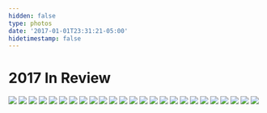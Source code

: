 ```yaml
---
hidden: false
type: photos
date: '2017-01-01T23:31:21-05:00'
hidetimestamp: false
---
```


# 2017 In Review
<img src="https://res.cloudinary.com/ejf/image/upload/v1527996599/trumpinauguration-209.jpg" />

<img src="https://res.cloudinary.com/ejf/image/upload/v1527996598/trumpinauguration-117.jpg" />

<img src="https://res.cloudinary.com/ejf/image/upload/v1527996598/savannah-067.jpg" />

<img src="https://res.cloudinary.com/ejf/image/upload/v1527996597/neworleans-204.jpg" />

<img src="https://res.cloudinary.com/ejf/image/upload/v1527996594/20170821-DSCF7433.jpg" />

<img src="https://res.cloudinary.com/ejf/image/upload/v1527996597/20170917-DSCF7876.jpg" />

<img src="https://res.cloudinary.com/ejf/image/upload/v1527996592/20170701-DSCF5415.jpg" />

<img src="https://res.cloudinary.com/ejf/image/upload/v1527996595/20170917-DSCF7760.jpg" />

<img src="https://res.cloudinary.com/ejf/image/upload/v1527996592/20170814-DSCF6878.jpg" />

<img src="https://res.cloudinary.com/ejf/image/upload/v1527996593/20170814-DSCF7231.jpg" />

<img src="https://res.cloudinary.com/ejf/image/upload/v1527996593/20170805-DSCF5880.jpg" />

<img src="https://res.cloudinary.com/ejf/image/upload/v1527996592/20170730-DSCF5583.jpg" />

<img src="https://res.cloudinary.com/ejf/image/upload/v1527996591/20170707-DSCF5438.jpg" />

<img src="https://res.cloudinary.com/ejf/image/upload/v1527996589/20170701-DSCF5238.jpg" />

<img src="https://res.cloudinary.com/ejf/image/upload/v1527996587/20170621-DSCF5023.jpg" />

<img src="https://res.cloudinary.com/ejf/image/upload/v1527996586/20170621-DSCF4943.jpg" />

<img src="https://res.cloudinary.com/ejf/image/upload/v1527996584/20170621-DSCF4947.jpg" />

<img src="https://res.cloudinary.com/ejf/image/upload/v1527996583/20170621-DSCF4939.jpg" />

<img src="https://res.cloudinary.com/ejf/image/upload/v1527996581/20170621-DSCF4813.jpg" />

<img src="https://res.cloudinary.com/ejf/image/upload/v1527996578/20170614-DSCF4590.jpg" />

<img src="https://res.cloudinary.com/ejf/image/upload/v1527996576/20170614-DSCF4514.jpg" />

<img src="https://res.cloudinary.com/ejf/image/upload/v1527996575/20170226-DSCF3385.jpg" />

<img src="https://res.cloudinary.com/ejf/image/upload/v1527996574/20170206-DSCF1367.jpg" />

<img src="https://res.cloudinary.com/ejf/image/upload/v1527996572/20170205-DSCF1194.jpg" />

<img src="https://res.cloudinary.com/ejf/image/upload/v1527996571/20170203-DSCF0762.jpg" />
